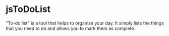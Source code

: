 # jsToDoList
"To-do list" is a tool that helps to organize your day. It simply lists the things that you need to do and allows you to mark them as complete.

